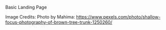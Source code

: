 Basic Landing Page

Image Credits:
Photo by Mahima: https://www.pexels.com/photo/shallow-focus-photography-of-brown-tree-trunk-1250260/
